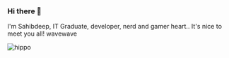 ### Hi there 👋

I'm Sahibdeep, IT Graduate, developer, nerd and gamer heart.. It's nice to meet you all! wavewave

![hippo](https://media3.giphy.com/media/aUovxH8Vf9qDu/giphy.gif)

